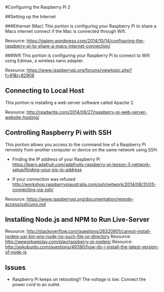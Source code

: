 #Configuring the Raspberry Pi 2

##Setting up the Internet

###Ethernet (Mac)
This portion is configuring your Raspberry Pi to share a Macs internet connect if the Mac is connected through Wifi.

Resource: https://galem.wordpress.com/2014/10/14/configuring-the-raspberry-pi-to-share-a-macs-internet-connection/

###Wifi
This portion is configuring your Raspberry Pi to connect to Wifi using Edimax, a wireless nano adapter.

Resource: https://www.raspberrypi.org/forums/viewtopic.php?f=91&t=82908


## Connecting to Local Host
This portion is installing a web server software called Apache 2.

Resource: http://readwrite.com/2014/06/27/raspberry-pi-web-server-website-hosting/

## Controlling Raspberry Pi with SSH
This portion allows you access to the command line of a Raspberry Pi remotely from another computer or device on the same network using SSH.

- Finding the IP address of your Raspberry Pi
https://learn.adafruit.com/adafruits-raspberry-pi-lesson-3-network-setup/finding-your-pis-ip-address

- If your connection was refused
http://workshop.raspberrypiaustralia.com/ssh/network/2014/08/31/05-connecting-via-ssh/

Resource: https://www.raspberrypi.org/documentation/remote-access/ssh/unix.md

## Installing Node.js and NPM to Run Live-Server

Resource: http://stackoverflow.com/questions/26320901/cannot-install-nodejs-usr-bin-env-node-no-such-file-or-directory
Resource: http://weworkweplay.com/play/raspberry-pi-nodejs/
Resource: http://askubuntu.com/questions/49390/how-do-i-install-the-latest-version-of-node-js

## Issues
- Raspberry Pi keeps on rebooting!!
  The voltage is low. Connect the power cord to an outlet.

